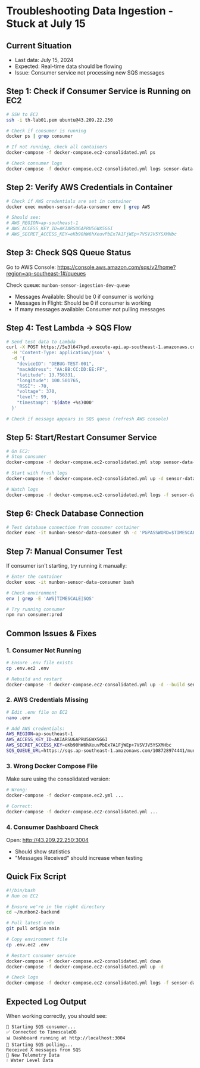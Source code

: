 # Troubleshooting Data Ingestion - Stuck at July 15

## Current Situation
- Last data: July 15, 2024
- Expected: Real-time data should be flowing
- Issue: Consumer service not processing new SQS messages

## Step 1: Check if Consumer Service is Running on EC2

```bash
# SSH to EC2
ssh -i th-lab01.pem ubuntu@43.209.22.250

# Check if consumer is running
docker ps | grep consumer

# If not running, check all containers
docker-compose -f docker-compose.ec2-consolidated.yml ps

# Check consumer logs
docker-compose -f docker-compose.ec2-consolidated.yml logs sensor-data-consumer --tail 50
```

## Step 2: Verify AWS Credentials in Container

```bash
# Check if AWS credentials are set in container
docker exec munbon-sensor-data-consumer env | grep AWS

# Should see:
# AWS_REGION=ap-southeast-1
# AWS_ACCESS_KEY_ID=AKIARSUGAPRU5GWX5G6I
# AWS_SECRET_ACCESS_KEY=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
```

## Step 3: Check SQS Queue Status

Go to AWS Console: https://console.aws.amazon.com/sqs/v2/home?region=ap-southeast-1#/queues

Check queue: `munbon-sensor-ingestion-dev-queue`
- Messages Available: Should be 0 if consumer is working
- Messages in Flight: Should be 0 if consumer is working
- If many messages available: Consumer not pulling messages

## Step 4: Test Lambda → SQS Flow

```bash
# Send test data to Lambda
curl -X POST https://5e3l647kpd.execute-api.ap-southeast-1.amazonaws.com/dev/api/v1/munbon-ridr-water-level/telemetry \
  -H 'Content-Type: application/json' \
  -d '{
    "deviceID": "DEBUG-TEST-001",
    "macAddress": "AA:BB:CC:DD:EE:FF",
    "latitude": 13.756331,
    "longitude": 100.501765,
    "RSSI": -70,
    "voltage": 370,
    "level": 99,
    "timestamp": '$(date +%s)000'
  }'

# Check if message appears in SQS queue (refresh AWS console)
```

## Step 5: Start/Restart Consumer Service

```bash
# On EC2:
# Stop consumer
docker-compose -f docker-compose.ec2-consolidated.yml stop sensor-data-consumer

# Start with fresh logs
docker-compose -f docker-compose.ec2-consolidated.yml up -d sensor-data-consumer

# Watch logs
docker-compose -f docker-compose.ec2-consolidated.yml logs -f sensor-data-consumer
```

## Step 6: Check Database Connection

```bash
# Test database connection from consumer container
docker exec -it munbon-sensor-data-consumer sh -c 'PGPASSWORD=$TIMESCALE_PASSWORD psql -h $TIMESCALE_HOST -U $TIMESCALE_USER -d $TIMESCALE_DB -c "SELECT NOW()"'
```

## Step 7: Manual Consumer Test

If consumer isn't starting, try running it manually:

```bash
# Enter the container
docker exec -it munbon-sensor-data-consumer bash

# Check environment
env | grep -E 'AWS|TIMESCALE|SQS'

# Try running consumer
npm run consumer:prod
```

## Common Issues & Fixes

### 1. Consumer Not Running
```bash
# Ensure .env file exists
cp .env.ec2 .env

# Rebuild and restart
docker-compose -f docker-compose.ec2-consolidated.yml up -d --build sensor-data-consumer
```

### 2. AWS Credentials Missing
```bash
# Edit .env file on EC2
nano .env

# Add AWS credentials:
AWS_REGION=ap-southeast-1
AWS_ACCESS_KEY_ID=AKIARSUGAPRU5GWX5G6I
AWS_SECRET_ACCESS_KEY=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
SQS_QUEUE_URL=https://sqs.ap-southeast-1.amazonaws.com/108728974441/munbon-sensor-ingestion-dev-queue
```

### 3. Wrong Docker Compose File
Make sure using the consolidated version:
```bash
# Wrong:
docker-compose -f docker-compose.ec2.yml ...

# Correct:
docker-compose -f docker-compose.ec2-consolidated.yml ...
```

### 4. Consumer Dashboard Check
Open: http://43.209.22.250:3004
- Should show statistics
- "Messages Received" should increase when testing

## Quick Fix Script

```bash
#!/bin/bash
# Run on EC2

# Ensure we're in the right directory
cd ~/munbon2-backend

# Pull latest code
git pull origin main

# Copy environment file
cp .env.ec2 .env

# Restart consumer service
docker-compose -f docker-compose.ec2-consolidated.yml down
docker-compose -f docker-compose.ec2-consolidated.yml up -d

# Check logs
docker-compose -f docker-compose.ec2-consolidated.yml logs -f sensor-data-consumer
```

## Expected Log Output

When working correctly, you should see:
```
🚀 Starting SQS consumer...
✅ Connected to TimescaleDB
📊 Dashboard running at http://localhost:3004
🔄 Starting SQS polling...
Received X messages from SQS
📡 New Telemetry Data
💧 Water Level Data
```